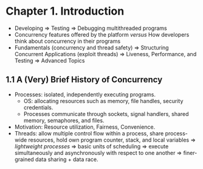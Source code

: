 # Chapter 1. Introduction

* Developing => Testing => Debugging multithreaded programs
* Concurrency features offered by the platform *versus* How developers think about concurrency in their programs
* Fundamentals (concurrency and thread safety) => Structuring Concurrent Applications (exploit threads) => Liveness, Performance, and Testing => Advanced Topics

## 1.1 A (Very) Brief History of Concurrency

* Processes: isolated, independently executing programs.
  * OS: allocating resources such as memory, file handles, security credentials.
  * Processes communicate through sockets, signal handlers, shared memory, semaphores, and files.
* Motivation: Resource utilization, Fairness, Convenience.
* Threads: allow multiple control flow within a process, share process-wide resources, hold own program counter, stack, and local variables => *lightweight processes* => basic units of scheduling => execute simultaneously and asynchronously with respect to one another => finer-grained data sharing + data race.